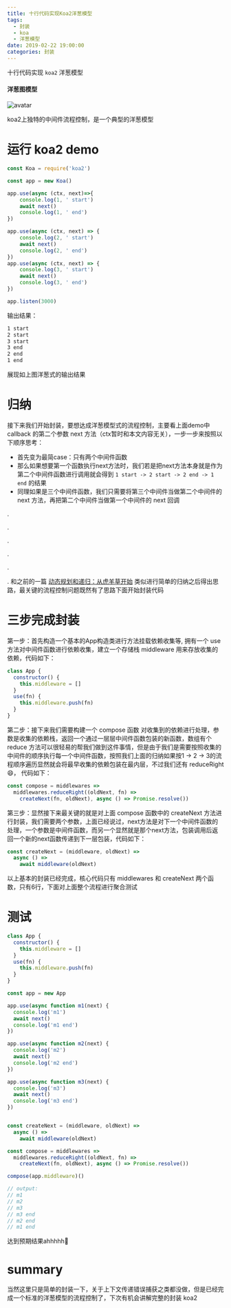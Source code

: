 ```yaml
---
title: 十行代码实现Koa2洋葱模型
tags:
  - 封装
  - koa
  - 洋葱模型
date: 2019-02-22 19:00:00
categories: 封装
---
```


十行代码实现 `koa2` 洋葱模型

<!--more-->

#### 洋葱图模型
![avatar](/onion.png)

koa2上独特的中间件流程控制，是一个典型的洋葱模型

# 运行 koa2 demo
```js
const Koa = require('koa2')

const app = new Koa()

app.use(async (ctx, next)=>{
    console.log(1, ' start')
    await next()
    console.log(1, ' end')
})

app.use(async (ctx, next) => {
    console.log(2, ' start')
    await next()
    console.log(2, ' end')
})
app.use(async (ctx, next) => {
    console.log(3, ' start')
    await next()
    console.log(3, ' end')
})

app.listen(3000)
```
输出结果：
```bash
1 start
2 start
3 start
3 end
2 end
1 end
```

展现如上图洋葱式的输出结果

# 归纳

接下来我们开始封装，要想达成洋葱模型式的流程控制，主要看上面demo中 callback 的第二个参数 next 方法（ctx暂时和本文内容无关），一步一步来按照以下顺序思考：
- 首先变为最简case：只有两个中间件函数
- 那么如果想要第一个函数执行next方法时，我们若是把next方法本身就是作为第二个中间件函数进行调用就会得到 `1 start -> 2 start -> 2 end -> 1 end` 的结果
- 同理如果是三个中间件函数，我们只需要将第三个中间件当做第二个中间件的 next 方法，再把第二个中间件当做第一个中间件的 next 回调

.

.

.

.

.

.
和之前的一篇 [动态规划和递归：从虎羊草开始](https://rollawaypoint.github.io/2019/02/21/writeSomething/dynamicProgrammingAndRecursion/) 类似进行简单的归纳之后得出思路，最关键的流程控制问题既然有了思路下面开始封装代码

# 三步完成封装

第一步：首先构造一个基本的App构造类进行方法挂载依赖收集等, 拥有一个 use 方法对中间件函数进行依赖收集，建立一个存储栈 middleware 用来存放收集的依赖，代码如下：
```js
class App {
  constructor() {
    this.middleware = []
  }
  use(fn) {
    this.middleware.push(fn)
  }
}
```

第二步：接下来我们需要构建一个 compose 函数 对收集到的依赖进行处理，参数是收集的依赖栈，返回一个通过一层层中间件函数包装的新函数，数组有个 reduce 方法可以很轻易的帮我们做到这件事情，但是由于我们是需要按照收集的中间件的顺序执行每一个中间件函数，按照我们上面的归纳如果按1 -> 2 -> 3的流程顺序遍历显然就会将最早收集的依赖包装在最内层，不过我们还有 reduceRight😄， 代码如下：
```js
const compose = middlewares =>
  middlewares.reduceRight((oldNext, fn) =>
    createNext(fn, oldNext), async () => Promise.resolve())
```

第三步：显然接下来最关键的就是对上面 compose 函数中的 createNext 方法进行封装，我们需要两个参数，上面已经说过，next方法是对下一个中间件函数的处理，一个参数是中间件函数，而另一个显然就是那个next方法，包装调用后返回一个新的next函数传递到下一层包装，代码如下：
```js
const createNext = (middleware, oldNext) =>
  async () =>
    await middleware(oldNext)
```

以上基本的封装已经完成，核心代码只有 middlewares 和 createNext 两个函数，只有6行，下面对上面整个流程进行聚合测试

# 测试
```js
class App {
  constructor() {
    this.middleware = []
  }
  use(fn) {
    this.middleware.push(fn)
  }
}

const app = new App

app.use(async function m1(next) {
  console.log('m1')
  await next()
  console.log('m1 end')
})

app.use(async function m2(next) {
  console.log('m2')
  await next()
  console.log('m2 end')
})

app.use(async function m3(next) {
  console.log('m3')
  await next()
  console.log('m3 end')
})


const createNext = (middleware, oldNext) =>
  async () =>
    await middleware(oldNext)

const compose = middlewares =>
  middlewares.reduceRight((oldNext, fn) =>
    createNext(fn, oldNext), async () => Promise.resolve())

compose(app.middleware)()

// output:
// m1
// m2
// m3
// m3 end
// m2 end
// m1 end
```

达到预期结果ahhhhh💐

# summary

当然这里只是简单的封装一下，关于上下文传递错误捕获之类都没做，但是已经完成一个标准的洋葱模型的流程控制了，下次有机会讲解完整的封装 koa2